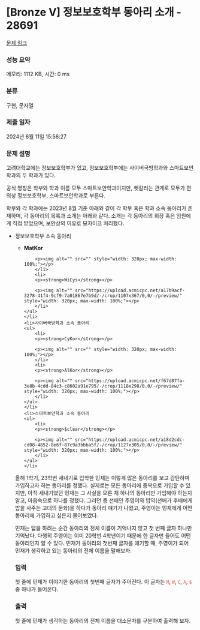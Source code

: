 # [Bronze V] 정보보호학부 동아리 소개 - 28691 

[문제 링크](https://www.acmicpc.net/problem/28691) 

### 성능 요약

메모리: 1112 KB, 시간: 0 ms

### 분류

구현, 문자열

### 제출 일자

2024년 6월 11일 15:56:27

### 문제 설명

<p>고려대학교에는 정보보호학부가 있고, 정보보호학부에는 사이버국방학과와 스마트보안학과의 두 학과가 있다.</p>

<p>공식 명칭은 학부와 학과 이름 모두 스마트보안학과이지만, 헷갈리는 관계로 모두가 편의상 정보보호학부, 스마트보안학과로 부른다.</p>

<p>학부와 각 학과에는 2023년 8월 기준 아래와 같이 각 학부 혹은 학과 소속 동아리가 존재하며, 각 동아리의 목록과 소개는 아래와 같다. 소개는 각 동아리의 회장 혹은 임원에게 직접 받았으며, 보안상의 이유로 모자이크 처리했다.</p>

<ul>
	<li>정보보호학부 소속 동아리
	<ul>
		<li>
		<p><strong>MatKor</strong></p>

		<p><img alt="" src="" style="width: 320px; max-width: 100%;"></p>
		</li>
		<li>
		<p><strong>WiCys</strong></p>

		<p><img alt="" src="https://upload.acmicpc.net/a17b9acf-3278-41f4-9cf9-7a01867e7b9d/-/crop/1107x367/0,0/-/preview/" style="width: 320px; max-width: 100%;"></p>
		</li>
	</ul>
	</li>
	<li>사이버국방학과 소속 동아리
	<ul>
		<li>
		<p><strong>CyKor</strong></p>

		<p><img alt="" src="" style="width: 320px; max-width: 100%;"></p>
		</li>
		<li>
		<p><strong>AlKor</strong></p>

		<p><img alt="" src="https://upload.acmicpc.net/f67d87fa-3e8b-4cdd-84c3-c8602a91e795/-/crop/1118x298/0,0/-/preview/" style="width: 320px; max-width: 100%;"></p>
		</li>
	</ul>
	</li>
	<li>스마트보안학과 소속 동아리
	<ul>
		<li>
		<p><strong>$clear</strong></p>

		<p><img alt="" src="https://upload.acmicpc.net/a18d2cdc-cd08-4852-8e6f-87c9a3bbba5f/-/crop/1127x305/0,0/-/preview/" style="width: 320px; max-width: 100%;"></p>
		</li>
	</ul>
	</li>
</ul>

<p>올해 1학기, 23학번 새내기로 입학한 민재는 이렇게 많은 동아리를 보고 감탄하며 가입하고자 하는 동아리를 정했다. 실제로는 모든 동아리에 중복으로 가입할 수 있지만, 아직 새내기였던 민재는 그 사실을 모른 채 하나의 동아리만 가입해야 하는지 알고, 마음속으로 하나를 정했다. 그러던 중 선배인 주영이와 밥약(선배가 후배에게 밥을 사주는 고대의 문화)을 하다가 동아리 얘기가 나왔고, 주영이는 민재에게 어떤 동아리에 가입하고 싶은지 물어보았다.</p>

<p>민재는 답을 하려는 순간 동아리의 전체 이름이 기억나지 않고 첫 번째 글자 하나만 기억났다. 다행히 주영이는 이미 20학번 4학년이기 때문에 한 글자만 들어도 어떤 동아리인지 알 수 있다. 민재가 동아리의 첫번째 글자를 얘기할 때, 주영이가 되어 민재가 생각하고 있는 동아리의 전체 이름을 말해보자.</p>

### 입력 

 <p>첫 줄에 민재가 이야기한 동아리의 첫번째 글자가 주어진다. 이 글자는 <span style="color:#e74c3c;"><code>M</code></span>, <span style="color:#e74c3c;"><code>W</code></span>, <span style="display: none;"> </span><span style="color:#e74c3c;"><code>C</code></span>, <span style="color:#e74c3c;"><code>A</code></span>,<span style="color:#e74c3c;"> <span style="display: none;"> </span><code>$</code></span> 중 하나가 들어온다.</p>

### 출력 

 <p>첫 줄에 민재가 생각하는 동아리의 전체 이름을 대소문자를 구분하여 출력해 보자.</p>

